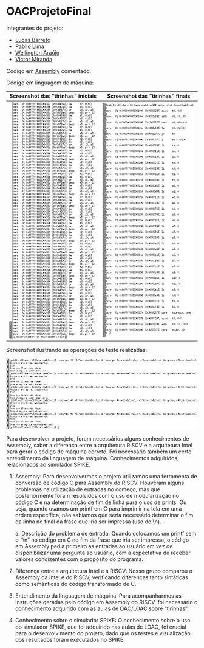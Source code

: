 # OACProjetoFinal

Integrantes do projeto:

* [Lucas Barreto](https://github.com/lucasmfb)
* [Pabllo Lima](https://github.com/pabllorsl)
* [Wellington Araújo](https://github.com/wellington7)
* [Victor Miranda](https://github.com/Victru)

Código em [Assembly](https://github.com/pabllorsl/OACProjetoFinal/blob/master/codigos/MaioridadeCivil.s) comentado.

Código em linguagem de máquina:

Screenshot das “tirinhas” iniciais | Screenshot das “tirinhas" finais
------------ | -------------
![](https://raw.githubusercontent.com/pabllorsl/OACProjetoFinal/master/screenshots/Tirinhas%20finais.png) | ![](https://github.com/pabllorsl/OACProjetoFinal/blob/master/screenshots/Tirinhas%20iniciais.png?raw=true)

Screenshot ilustrando as operações de teste realizadas:

![](https://github.com/pabllorsl/OACProjetoFinal/blob/master/screenshots/Execucao%20de%20testes.png?raw=true)

Para desenvolver o projeto, foram necessários alguns conhecimentos de Assembly, saber a diferença entre a arquitetura RISCV e a arquitetura Intel para gerar o código de máquina correto. Foi necessário também um certo entendimento da linguagem de máquina. Conhecimentos adquiridos, relacionados ao simulador SPIKE.

1. Assembly: Para desenvolvermos o projeto utilizamos uma ferramenta de conversão de código C para Assembly do RISCV. Houveram alguns problemas na utilização de entradas no começo, mas que posteriormente foram resolvidos com o uso de modularização no código C e na determinação de fim de linha para o uso de prints. Ou seja, quando usamos um printf em C para imprimir na tela em uma ordem específica, não sabíamos que seria necessário determinar o fim da linha no final da frase que iria ser impressa (uso de \n).

    a. Descrição do problema de entrada: Quando colocamos um printf sem o “\n” no código em C no fim da frase que iria ser impressa, o código em Assembly pedia primeiro as entradas ao usuário em vez de disponibilizar uma pergunta ao usuário, com a expectativa de receber valores condizentes com o propósito do programa.

2. Diferença entre a arquitetura Intel e a RISCV: Nosso grupo comparou o Assembly da Intel e do RISCV, verificando diferenças tanto sintáticas como semânticas do código transformado de C.

3. Entendimento da linguagem de máquina: Para acompanharmos as instruções geradas pelo código em Assembly do RISCV, foi necessário o conhecimento adquirido com as aulas de OAC/LOAC sobre “tirinhas”.

4. Conhecimento sobre o simulador SPIKE: O conhecimento sobre o uso do simulador SPIKE, que foi adquirido nas aulas de LOAC, foi crucial para o desenvolvimento do projeto, dado que os testes e visualização dos resultados foram executados no SPIKE.
